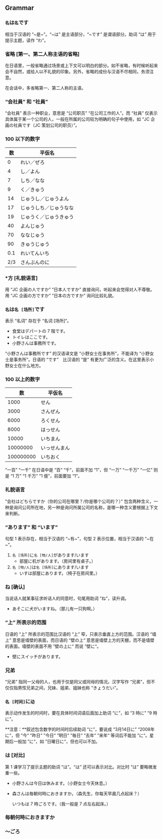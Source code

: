 ## Grammar

### `名`は`名`です

相当于汉语的 “\~是\~”。“~は” 是主语部分，“~です” 是谓语部分。助词 “は” 用于提示主题，读作 “わ”。

### 省略 [第一、第二人称主语的省略]

在日语里，一般省略通过场景或上下文可以明白的部分。如不省略，有时候听起来会不自然，或给人以不礼貌的印象。另外，省略的成份与汉语不尽相同，务须注意。

在会话中，多省略第一、第二人称的主语。

### “会社員” 和 “社員”

“会社員” 表示一种职业，意思是 “公司职员” “在公司工作的人”。而 “社員” 仅表示具体属于某一个公司的人，一般在所属的公司较为明确的句子中使用，如 “JC 企画の社員です（JC 策划公司的职员）”。

### 100 以下的数字

| 数   | 平仮名                 |
| ---- | ---------------------- |
| 0    | れい／ぜろ             |
| 4    | し／よん               |
| 7    | しち／なな             |
| 9    | く／きゅう             |
| 14   | じゅうし／じゅうよん   |
| 17   | じゅうしち／じゅうなな |
| 19   | じゅうく／じゅうきゅう |
| 40   | よんじゅう             |
| 70   | ななじゅう             |
| 90   | きゅうじゅう           |
| 0.1  | れいてんいち           |
| 2/3  | さんぶんのに           |

### *方 [礼貌语言]

用 “JC 企画の人ですか” “日本人ですか” 直接询问，听起来会觉得对人不尊敬。用 “JC 企画の方ですか” “日本の方ですか” 询问比较礼貌。

### `名`は`名 [场所]`です

表示 “名词” 存在于 “名词 [场所]“。

- 食堂はデパートの 7 階です。
- トイレはここです。
- 小野さんは事務所です。

“小野さんは事務所です” 的汉语译文是 “小野女士在事务所”，不能译为 “小野女士是事务所”。日语的 “です”　比汉语的 “是” 有更为广泛的含义。在这里表示小野女士在什么地方。

### 100 以上的数字

| 数        | 平仮名       |
| --------- | ------------ |
| 1000      | せん         |
| 3000      | さんぜん     |
| 6000      | ろくせん     |
| 8000      | はっせん     |
| 10000     | いちまん     |
| 10000000  | いっせんまん |
| 100000000 | いちおく     |

“一百” “一千” 在日语中是 “百“ “千”，前面不加 “1”，但 “一万” “一千万” “一亿” 则是 “1 万” “1 千万” “1 億”，前面要加 “1”。

### 礼貌语言

“会社はどちらですか（你的公司在哪里？/你是哪个公司的？）” 包含两种含义，一种是询问公司所在地，另一种是询问所属公司的名称，是哪一种含义要根据上下文来判断。

### “あります” 和 “います”

句型 1 表示存在，相当于汉语的 “\~有\~”，句型 2 表示位置，相当于汉语的 “\~在\~”。

1. `名 [场所]`に`名 [物/人]`があります/います
   - 部屋に机があります。（房间里有桌子。）
2. `名 [物/人]`は`名 [场所]`にあります/います
   - いすは部屋にあります。（椅子在房间里。）

### ね [确认]

当说话人就某事征求听话人的同意时，句尾用助词 “ね”，读升调。

- あそこに犬がいますね。（那儿有一只狗啊。）

### “上” 所表示的范围

日语的 “上” 所表示的范围比汉语的 “上” 窄，只表示垂直上方的范围。汉语的 “墙上” 意思是墙壁的表面，而日语的 “壁の上“ 意思是墙壁上方的天棚，而不是墙壁的表面。墙壁的表面不用 ”壁の上に“ 而说 ”壁に“。

- 壁にスイッチがあります。

### 兄弟

“兄弟” 指同一父母的人，也用于仅是同父或同母的情况。汉字写作 “兄弟”，但不仅仅指男性兄弟之间，兄妹、姐弟、姐妹也称 “きょうだい”。

### `名 [时间]`に`动`

表示动作发生的时间时，要在具体时间词语后面加上助词 “に”，如 “3 時に” “9 時に”。

**注意：**叙述包含数字的时间时后续助词 “に”，要说成 “3月14日に” “2008年に“，但 ”今“ ”昨日“ ”今日“ ”明日“ ”毎日“ ”去年“ ”来年“ 等词后不能加 ”に“。星期后一般加 ”に“，如 ”日曜日に“，但也可以不加。

### は [对比]

第 1 课学习了提示主题的助词 “は”。“は” 还可以表示对比。对比时 “は” 要略微发重一些。

- 小野さんは今日は休みます。（小野女士今天休息。）

- 森さんは毎朝何時におきますか。（森先生，你每天早晨几点起床？）

  いつもは 7 時ごろです。（我一般是 7 点左右起床。）

### 毎朝何時におきますか

### ～ごろ